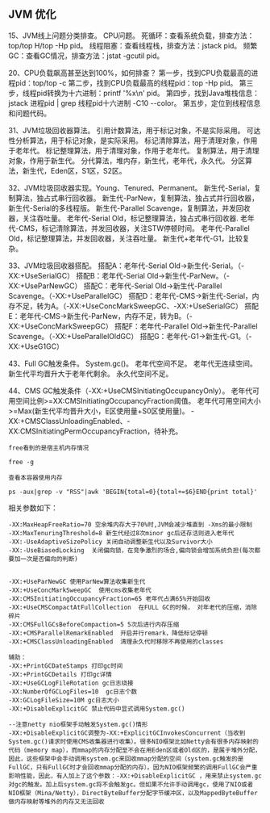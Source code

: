 ## JVM 优化

15、JVM线上问题分类排查。
CPU问题。
       死循环：查看系统负载，排查方法：top/top H/top -Hp pid。
       线程阻塞：查看线程栈，排查方法：jstack pid。
       频繁GC：查看GC情况，排查方法：jstat -gcutil pid。

20、CPU负载飙高甚至达到100%，如何排查？
       第一步，找到CPU负载最高的进程pid：top/top -c
       第二步，找到CPU负载最高的线程pid：top -Hp pid。
       第三步，线程pid转换为十六进制：printf '%x\n' pid。
       第四步，找到Java堆栈信息：jstack 进程pid | grep 线程pid十六进制 -C10 --color。
       第五步，定位到线程信息和问题代码。

31、JVM垃圾回收器算法。
       引用计数算法，用于标记对象，不是实际采用。
       可达性分析算法，用于标记对象，是实际采用。
       标记清除算法，用于清理对象，作用于老年代。
       标记整理算法，用于清理对象，作用于老年代。
       复制算法，用于清理对象，作用于新生代。
       分代算法，堆内存，新生代，老年代，永久代。
       分区算法，新生代，Eden区，S1区，S2区。

32、JVM垃圾回收器实现。Young、Tenured、Permanent。
       新生代-Serial，复制算法，独占式串行回收器。
       新生代-ParNew，复制算法，独占式并行回收器，新生代-Serial的多线程版。
       新生代-Parallel Scavenge，复制算法，并发回收器，关注吞吐量。
       老年代-Serial Old，标记整理算法，独占式串行回收器.
       老年代-CMS，标记清除算法，并发回收器，关注STW停顿时间。
       老年代-Parallel Old，标记整理算法，并发回收器，关注吞吐量。
       新生代+老年代-G1，比较复杂。

33、JVM垃圾回收器搭配。
       搭配A：老年代-Serial Old->新生代-Serial。（-XX:+UseSerialGC）
       搭配B：老年代-Serial Old->新生代-ParNew。（-XX:+UseParNewGC）
       搭配C：老年代-Serial Old->新生代-Parallel Scavenge。（-XX:+UseParallelGC）
       搭配D：老年代-CMS->新生代-Serial，内存不足，转为A。（-XX:+UseConcMarkSweepGC、-XX:+UseSerialGC）
       搭配E：老年代-CMS->新生代-ParNew，内存不足，转为B。（-XX:+UseConcMarkSweepGC）
       搭配F：老年代-Parallel Old->新生代-Parallel Scavenge。（-XX:+UseParallelOldGC）
       搭配G：老年代-G1->新生代-G1。（-XX:+UseG1GC）

43、Full GC触发条件。
       System.gc()。
       老年代空间不足。
       老年代无连续空间。
       新生代平均晋升大于老年代剩余。
       永久代空间不足。

44、CMS GC触发条件（-XX:+UseCMSInitiatingOccupancyOnly）。
       老年代可用空间比例>=XX:CMSInitiatingOccupancyFraction阈值。
       老年代可用空间大小>=Max(新生代平均晋升大小，E区使用量+S0区使用量)。
       -XX:+CMSClassUnloadingEnabled、-XX:CMSInitiatingPermOccupancyFraction，待补充。

```
free看到的是宿主机内存情况

free -g

查看本容器使用内存

ps -aux|grep -v "RSS"|awk 'BEGIN{total=0}{total+=$6}END{print total}'

```
相关参数如下：

```shell
-XX:MaxHeapFreeRatio=70 空余堆内存大于70%时,JVM会减少堆直到 -Xms的最小限制
-XX:MaxTenuringThreshold=8 新生代经过8次minor gc后还存活则进入老年代
-XX:-UseAdaptiveSizePolicy 关闭自动调整新生代以及Survivor大小
-XX:-UseBiasedLocking  关闭偏向锁，在竞争激烈的场合,偏向锁会增加系统负担(每次都要加一次是否偏向的判断)


-XX:+UseParNewGC 使用ParNew算法收集新生代
-XX:+UseConcMarkSweepGC  使用cms收集老年代
-XX:CMSInitiatingOccupancyFraction=65 老年代占满65%开始回收
-XX:+UseCMSCompactAtFullCollection  在FULL GC的时候， 对年老代的压缩，消除碎片
-XX:CMSFullGCsBeforeCompaction=5 5次后进行内存压缩
-XX:+CMSParallelRemarkEnabled  开启并行remark，降低标记停顿
-XX:+CMSClassUnloadingEnabled  清理永久代时移除不再使用的classes

辅助：
-XX:+PrintGCDateStamps 打印gc时间
-XX:+PrintGCDetails 打印gc详情
-XX:+UseGCLogFileRotation gc日志绕接
-XX:NumberOfGCLogFiles=10  gc日志个数
-XX:GCLogFileSize=10M gc日志大小
-XX:+DisableExplicitGC 禁止代码中显式调用System.gc()

--注意netty nio框架手动触发System.gc()情形
-XX:+DisableExplicitGC调整为-XX:+ExplicitGCInvokesConcurrent（当收到System.gc()请求时使用CMS收集器进行收集）。很多NIO框架比如Netty会有很多内存映射的代码（memory map），而mmap的内存分配至不会在用Eden区或者Old区的，是属于堆外分配，因此，这些框架中会手动调用system.gc来回收mmap分配的空间（system.gc触发的是FullGC，只有FullGC时才会回收mmap分配的内存）。因为NIO框架频繁的调用FullGC会严重影响性能，因此，有人加上了这个参数：-XX:+DisableExplicitGC ，用来禁止system.gc对gc的触发。加上后system.gc将不会触发gc。但如果不允许手动调用gc，使用了NIO或者NIO框架（Mina/Netty），DirectByteBuffer分配字节缓冲区，以及MappedByteBuffer做内存映射等堆外的内存又无法回收
```


